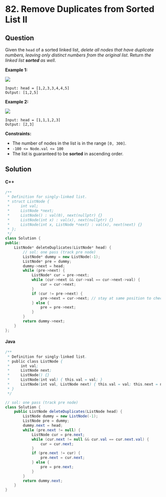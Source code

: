 # 82. Remove Duplicates from Sorted List II

## Question

Given the `head` of a sorted linked list, _delete all nodes that have duplicate numbers, leaving only distinct numbers from the original list_. Return _the linked list **sorted** as well_.

**Example 1:**

![](https://assets.leetcode.com/uploads/2021/01/04/linkedlist1.jpg)

```
Input: head = [1,2,3,3,4,4,5]
Output: [1,2,5]
```

**Example 2:**

![](https://assets.leetcode.com/uploads/2021/01/04/linkedlist2.jpg)

```
Input: head = [1,1,1,2,3]
Output: [2,3]
```

**Constraints:**

* The number of nodes in the list is in the range `[0, 300]`.
* `-100 <= Node.val <= 100`
* The list is guaranteed to be **sorted** in ascending order.

## Solution

#### C++

```cpp
/**
 * Definition for singly-linked list.
 * struct ListNode {
 *     int val;
 *     ListNode *next;
 *     ListNode() : val(0), next(nullptr) {}
 *     ListNode(int x) : val(x), next(nullptr) {}
 *     ListNode(int x, ListNode *next) : val(x), next(next) {}
 * };
 */
class Solution {
public:
    ListNode* deleteDuplicates(ListNode* head) {
        // sol: one pass (track pre node)
        ListNode* dummy = new ListNode(-1);
        ListNode* pre = dummy;
        dummy->next = head;
        while (pre->next) {
            ListNode* cur = pre->next;
            while (cur->next && cur->val == cur->next->val) {
                cur = cur->next;
            }
            if (cur != pre->next) {
                pre->next = cur->next; // stay at same position to check next duplidate
            } else {
                pre = pre->next;
            }
        }
        return dummy->next;
    }
};
```

#### Java

```java
/**
 * Definition for singly-linked list.
 * public class ListNode {
 *     int val;
 *     ListNode next;
 *     ListNode() {}
 *     ListNode(int val) { this.val = val; }
 *     ListNode(int val, ListNode next) { this.val = val; this.next = next; }
 * }
 */

// sol: one pass (track pre node)
class Solution {
    public ListNode deleteDuplicates(ListNode head) {
        ListNode dummy = new ListNode(-1);
        ListNode pre = dummy;
        dummy.next = head;
        while (pre.next != null) {
            ListNode cur = pre.next;
            while (cur.next != null && cur.val == cur.next.val) {
                cur = cur.next;
            }
            if (pre.next != cur) {
                pre.next = cur.next;
            } else {
                pre = pre.next;
            }
        }
        return dummy.next;
    }
}
```
